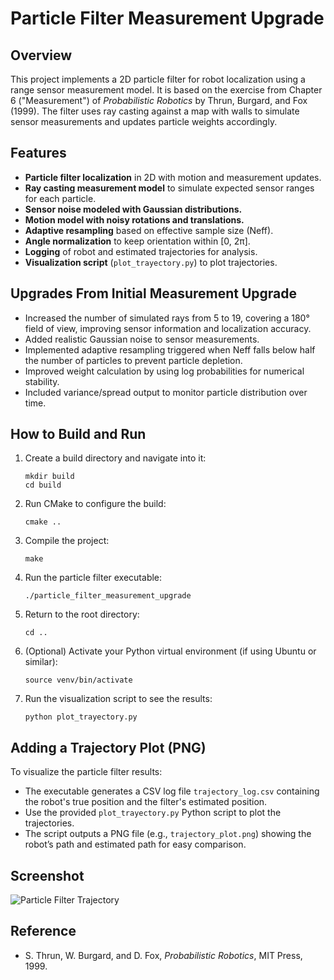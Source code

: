 # Particle Filter Measurement Upgrade

## Overview

This project implements a 2D particle filter for robot localization using a range sensor measurement model. It is based on the exercise from Chapter 6 ("Measurement") of *Probabilistic Robotics* by Thrun, Burgard, and Fox (1999). The filter uses ray casting against a map with walls to simulate sensor measurements and updates particle weights accordingly.

## Features

- **Particle filter localization** in 2D with motion and measurement updates.
- **Ray casting measurement model** to simulate expected sensor ranges for each particle.
- **Sensor noise modeled with Gaussian distributions.**
- **Motion model with noisy rotations and translations.**
- **Adaptive resampling** based on effective sample size (Neff).
- **Angle normalization** to keep orientation within [0, 2π].
- **Logging** of robot and estimated trajectories for analysis.
- **Visualization script** (`plot_trayectory.py`) to plot trajectories.

## Upgrades From Initial Measurement Upgrade

- Increased the number of simulated rays from 5 to 19, covering a 180° field of view, improving sensor information and localization accuracy.
- Added realistic Gaussian noise to sensor measurements.
- Implemented adaptive resampling triggered when Neff falls below half the number of particles to prevent particle depletion.
- Improved weight calculation by using log probabilities for numerical stability.
- Included variance/spread output to monitor particle distribution over time.

## How to Build and Run

1. Create a build directory and navigate into it:

       mkdir build
       cd build

2. Run CMake to configure the build:

       cmake ..

3. Compile the project:

       make

4. Run the particle filter executable:

       ./particle_filter_measurement_upgrade

5. Return to the root directory:

       cd ..

6. (Optional) Activate your Python virtual environment (if using Ubuntu or similar):

       source venv/bin/activate

7. Run the visualization script to see the results:

       python plot_trayectory.py

## Adding a Trajectory Plot (PNG)

To visualize the particle filter results:

- The executable generates a CSV log file `trajectory_log.csv` containing the robot's true position and the filter's estimated position.
- Use the provided `plot_trayectory.py` Python script to plot the trajectories.
- The script outputs a PNG file (e.g., `trajectory_plot.png`) showing the robot’s path and estimated path for easy comparison.

## Screenshot

![Particle Filter Trajectory](https://github.com/user-attachments/assets/8c6fcae9-d288-4d01-a6de-26a00d1b3ff1)

## Reference

- S. Thrun, W. Burgard, and D. Fox, *Probabilistic Robotics*, MIT Press, 1999.
